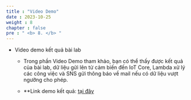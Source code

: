 ```yaml
---
title : "Video Demo"
date : 2023-10-25 
weight : 8 
chapter : false
pre : " <b> 8. </b> "
---
```


+ Video demo kết quả bài lab
    + Trong phần Video Demo tham khảo, bạn có thể thấy được kết quả của bài lab,  dữ liệu gửi lên từ cảm biến đến IoT Core, Lambda xử lý các công việc và SNS gửi thông báo về mail nếu có dữ liệu vượt ngưỡng cho phép.


    + **Link demo kết quả: [tại đây](https://drive.google.com/file/d/1DcrFDTrdJxtDY_k3_QF_UsN-M7ZAVA-P/view?usp=sharing)

